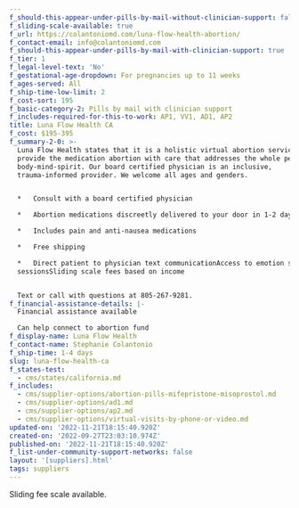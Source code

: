 ```yaml
---
f_should-this-appear-under-pills-by-mail-without-clinician-support: false
f_sliding-scale-available: true
f_url: https://colantoniomd.com/luna-flow-health-abortion/
f_contact-email: info@colantoniomd.com
f_should-this-appear-under-pills-by-mail-with-clinician-support: true
f_tier: 1
f_legal-level-text: 'No'
f_gestational-age-dropdown: For pregnancies up to 11 weeks
f_ages-served: All
f_ship-time-low-limit: 2
f_cost-sort: 195
f_basic-category-2: Pills by mail with clinician support
f_includes-required-for-this-to-work: AP1, VV1, AD1, AP2
title: Luna Flow Health CA
f_cost: $195-395
f_summary-2-0: >-
  Luna Flow Health states that it is a holistic virtual abortion service. We
  provide the medication abortion with care that addresses the whole person,
  body-mind-spirit. Our board certified physician is an inclusive,
  trauma-informed provider. We welcome all ages and genders.


  *   Consult with a board certified physician

  *   Abortion medications discreetly delivered to your door in 1-2 days

  *   Includes pain and anti-nausea medications

  *   Free shipping

  *   Direct patient to physician text communicationAccess to emotion support
  sessionsSliding scale fees based on income


  Text or call with questions at 805-267-9281.
f_financial-assistance-details: |-
  Financial assistance available

  Can help connect to abortion fund
f_display-name: Luna Flow Health
f_contact-name: Stephanie Colantonio
f_ship-time: 1-4 days
slug: luna-flow-health-ca
f_states-test:
  - cms/states/california.md
f_includes:
  - cms/supplier-options/abortion-pills-mifepristone-misoprostol.md
  - cms/supplier-options/ad1.md
  - cms/supplier-options/ap2.md
  - cms/supplier-options/virtual-visits-by-phone-or-video.md
updated-on: '2022-11-21T18:15:40.920Z'
created-on: '2022-09-27T23:03:10.974Z'
published-on: '2022-11-21T18:15:40.920Z'
f_list-under-community-support-networks: false
layout: '[suppliers].html'
tags: suppliers
---
```


Sliding fee scale available.

